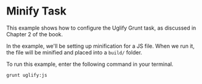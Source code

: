 # Minify Task

This example shows how to configure the Uglify Grunt task, as discussed in Chapter 2 of the book.

In the example, we'll be setting up minification for a JS file. When we run it, the file will be minified and placed into a `build/` folder.

To run this example, enter the following command in your terminal.

```shell
grunt uglify:js
```
